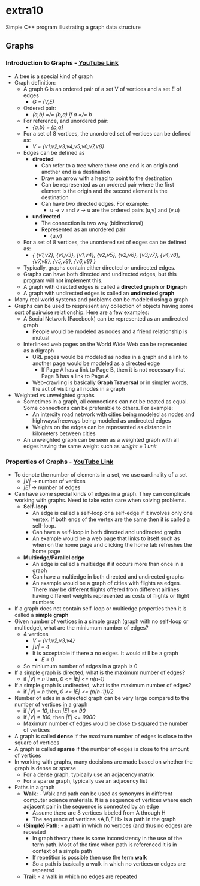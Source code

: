 # extra10
Simple C++ program illustrating a graph data structure

## Graphs

### Introduction to Graphs - [YouTube Link](https://youtu.be/gXgEDyodOJU)
* A tree is a special kind of graph
* Graph definition:
	* A graph G is an ordered pair of a set V of vertices and a set E of edges
		* _G = (V,E)_
	* Ordered pair:
		* _(a,b) =/= (b,a) if a =/= b_
	* For reference, and unordered pair:
		* _{a,b} = {b,a}_
	* For a set of 8 vertices, the unordered set of vertices can be defined as:
		* _V = {v1,v2,v3,v4,v5,v6,v7,v8}_
	* Edges can be defined as
		* __directed__
			* Can refer to a tree where there one end is an origin and another end is a destination
			* Draw an arrow with a head to point to the destination
			* Can be represented as an ordered pair where the first element is the origin and the second element is the destination
			* Can have two directed edges. For example:
				* u -> v and v -> u are the ordered pairs (u,v) and (v,u)
		* __undirected__
			* The connection is two way (bidirectional)
			* Represented as an unordered pair
				* {u,v}
	* For a set of 8 vertices, the unordered set of edges can be defined as:
		* _{ {v1,v2}, {v1,v3}, {v1,v4}, {v2,v5}, {v2,v6}, {v3,v7}, {v4,v8}, {v7,v8}, {v5,v8}, {v6,v8} }_
	* Typically, graphs contain either directed or undirected edges.
	* Graphs can have both directed and undirected edges, but this program will not implement this.
	* A graph with directed edges is called a __directed graph__ or __Digraph__
	* A graph with undirected edges is called an __undirected graph__
* Many real world systems and problems can be modeled using a graph
* Graphs can be used to respresent any collection of objects having some sort of pairwise relationship. Here are a few examples:
	* A Social Network (Facebook) can be represented as an undirected graph
		* People would be modeled as nodes and a friend relationship is mutual
	* Interlinked web pages on the World Wide Web can be represented as a digraph
		* URL pages would be modeled as nodes in a graph and a link to another page would be modeled as a directed edge
			* If Page A has a link to Page B, then it is not necessary that Page B has a link to Page A
		* Web-crawling is basically __Graph Traversal__ or in simpler words, the act of visiting all nodes in a graph
* Weighted vs unweighted graphs
	* Sometimes in a graph, all connections can not be treated as equal. Some connections can be preferable to others. For example:
		* An intercity road network with cities being modeled as nodes and highways/freeways being modeled as undirected edges
		* Weights on the edges can be represented as distance in kilometers between cities
	* An unweighted graph can be seen as a weighted graph with all edges having the same weight such as _weight = 1 unit_

### Properties of Graphs - [YouTube Link](https://youtu.be/AfYqN3fGapc)
* To denote the number of elements in a set, we use cardinality of a set
	* _|V|_ -> number of vertices
	* _|E|_ -> number of edges
* Can have some special kinds of edges in a graph. They can complicate working with graphs. Need to take extra care when solving problems.
	* __Self-loop__
		* An edge is called a self-loop or a self-edge if it involves only one vertex. If both ends of the vertex are the same then it is called a self-loop.
		* Can have a self-loop in both directed and undirected graphs
		* An example would be a web page that links to itself such as when on the home page and clicking the home tab refreshes the home page
	* __Multiedge/Parallel edge__
		* An edge is called a multiedge if it occurs more than once in a graph
		* Can have a multiedge in both directed and undirected graphs
		* An example would be a graph of cities with flights as edges. There may be different flights offered from different airlines having different weights represented as costs of flights or flight numbers
* If a graph does not contain self-loop or multiedge properties then it is called a __simple graph__
* Given number of vertices in a simple graph (graph with no self-loop or multiedge), what are the miniumum number of edges?
	* 4 vertices
		* _V = {v1,v2,v3,v4}_
		* _|V| = 4_
		* It is acceptable if there a no edges. It would still be a graph
			* _E = 0_
	* So miniumum number of edges in a graph is 0
* If a simple graph is directed, what is the maximum number of edges?
	* if _|V| = n_ then, _0 <= |E| <= n(n-1)_
* If a simple graph is undirected, what is the maximum number of edges?
	* if _|V| = n_ then, _0 <= |E| <= (n(n-1))/2_
* Number of edes in a directed graph can be very large compared to the number of vertices in a graph
	* if _|V| = 10_, then _|E| <= 90_
	* if _|V| = 100_, then _|E| <= 9900_
	* Maximum number of edges would be close to squared the number of vertices
* A graph is called __dense__ if the maximum number of edges is close to the square of vertices
* A graph is called __sparse__ if the number of edges is close to the amount of vertices
* In working with graphs, many decisions are made based on whether the graph is dense or sparse
	* For a dense graph, typically use an adjacency matrix
	* For a sparse graph, typically use an adjacency list
* Paths in a graph
	* __Walk:__ -  Walk and path can be used as synonyms in different computer science materials. It is a sequence of vertices where each adjacent pair in the sequence is connected by an edge 
		* Assume there are 8 vertices labeled from A through H
		* The sequence of vertices <A,B,F,H> is a path in the graph
	* __(Simple) Path:__ - a path in which no vertices (and thus no edges) are repeated
		* In graph theory there is some inconsistency in the use of the term path. Most of the time when path is referenced it is in context of a simple path
		* If repetition is possible then use the term __walk__
		* So a path is basically a walk in which no vertices or edges are repeated
	* __Trail:__ - a walk in which no edges are repeated